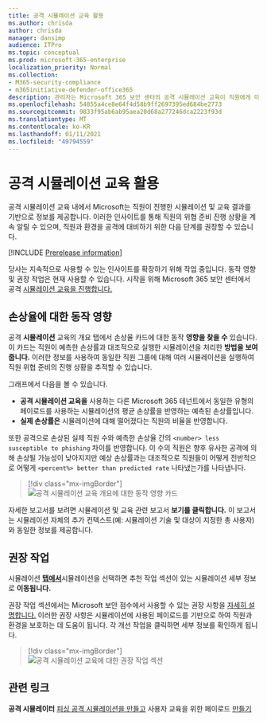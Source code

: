 ```yaml
---
title: 공격 시뮬레이션 교육 활용
ms.author: chrisda
author: chrisda
manager: dansimp
audience: ITPro
ms.topic: conceptual
ms.prod: microsoft-365-enterprise
localization_priority: Normal
ms.collection:
- M365-security-compliance
- m365initiative-defender-office365
description: 관리자는 Microsoft 365 보안 센터의 공격 시뮬레이션 교육이 직원에게 미치는 영향과 시뮬레이션 및 교육 결과에 대한 정보를 얻을 수 있습니다.
ms.openlocfilehash: 54855a4ce8e64f4d58b9ff2697395ed684be2773
ms.sourcegitcommit: 9833f95ab6ab95aea20d68a277246dca2223f93d
ms.translationtype: MT
ms.contentlocale: ko-KR
ms.lasthandoff: 01/11/2021
ms.locfileid: "49794559"
---
```

# <a name="gain-insights-through-attack-simulation-training"></a>공격 시뮬레이션 교육 활용

공격 시뮬레이션 교육 내에서 Microsoft는 직원이 진행한 시뮬레이션 및 교육 결과를 기반으로 정보를 제공합니다. 이러한 인사이트를 통해 직원의 위협 준비 진행 상황을 계속 알릴 수 있으며, 직원과 환경을 공격에 대비하기 위한 다음 단계를 권장할 수 있습니다.

[!INCLUDE [Prerelease information](../includes/prerelease.md)]

당사는 지속적으로 사용할 수 있는 인사이트를 확장하기 위해 작업 중입니다. 동작 영향 및 권장 작업은 현재 사용할 수 있습니다. 시작을 위해 Microsoft 365 보안 센터에서 공격 [시뮬레이션 교육을 진행합니다.](https://security.microsoft.com/attacksimulator?viewid=overview)

## <a name="behavior-impact-on-compromise-rate"></a>손상율에 대한 동작 영향

공격 **시뮬레이션** 교육의 개요 탭에서 손상율 카드에 대한 동작 **영향을 찾을 수** 있습니다. 이 카드는 직원이 예측한 손상률과 대조적으로 실행한 시뮬레이션을 처리한 **방법을 보여줍니다.** 이러한 정보를 사용하여 동일한 직원 그룹에 대해 여러 시뮬레이션을 실행하여 직원 위협 준비의 진행 상황을 추적할 수 있습니다.

그래프에서 다음을 볼 수 있습니다.

- **공격 시뮬레이션 교육을** 사용하는 다른 Microsoft 365 테넌트에서 동일한 유형의 페이로드를 사용하는 시뮬레이션의 평균 손상률을 반영하는 예측된 손상률입니다.
- **실제 손상률은** 시뮬레이션에 대해 떨어졌다는 직원의 비율을 반영합니다.

또한 공격으로 손상된 실제 직원 수와 예측한 손상율 간의 `<number> less susceptible to phishing` 차이를 반영합니다. 이 수의 직원은 향후 유사한 공격에 의해 손상될 가능성이 낮아지지만 예상 손상률과는 대조적으로 직원들이 어떻게 전반적으로 어떻게 `<percent%> better than predicted rate` 나타냈는가를 나타냅니다.

> [!div class="mx-imgBorder"]
> ![공격 시뮬레이션 교육 개요에 대한 동작 영향 카드](../../media/attack-sim-preview-behavior-impact-card.png)

자세한 보고서를 보려면 시뮬레이션 및 교육 관련 보고서 **보기를 클릭합니다.** 이 보고서는 시뮬레이션 자체의 추가 컨텍스트(예: 시뮬레이션 기술 및 대상이 지정한 총 사용자)와 동일한 정보를 제공합니다.

## <a name="recommended-actions"></a>권장 작업

시뮬레이션 [ **탭에서**](https://security.microsoft.com/attacksimulator?viewid=simulations)시뮬레이션을 선택하면 추천 작업 섹션이 있는 시뮬레이션 세부 정보로 **이동됩니다.**

권장 작업 섹션에서는 Microsoft 보안 점수에서 사용할 수 있는 권장 사항을 [자세히 설명합니다.](https://docs.microsoft.com/microsoft-365/security/mtp/microsoft-secure-score) 이러한 권장 사항은 시뮬레이션에 사용된 페이로드를 기반으로 하여 직원과 환경을 보호하는 데 도움이 됩니다. 각 개선 작업을 클릭하면 세부 정보를 확인하게 됩니다.

> [!div class="mx-imgBorder"]
> ![공격 시뮬레이션 교육에 대한 권장 작업 섹션](../../media/attack-sim-preview-recommended-actions.png)

## <a name="related-links"></a>관련 링크

**공격 시뮬레이터** [피싱 공격 시뮬레이션을 만들고](attack-simulation-training.md) 사용자 교육을 위한 페이로드 [만들기](attack-simulation-training-payloads.md)
